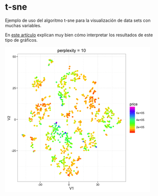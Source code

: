 # t-sne

Ejemplo de uso del algoritmo t-sne para la visualización de data sets con muchas variables.

En [este artículo](http://distill.pub/2016/misread-tsne/) explican muy bien cómo interpretar los resultados de este tipo de gráficos.

![resultado](https://github.com/josealber84/t-sne/blob/master/animation.gif)
